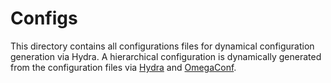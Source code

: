 # Configs

This directory contains all configurations files for dynamical configuration generation via Hydra.
A hierarchical configuration is dynamically generated from the configuration files
via [Hydra](https://hydra.cc/docs/intro/) and [OmegaConf](https://github.com/omry/omegaconf).
